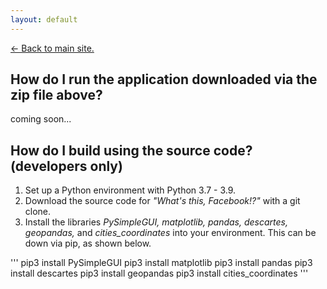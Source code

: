 ```yaml
---
layout: default
---
```

[<- Back to main site.](https://whats-this-facebook.github.io/Personal-Data-Visualization-Tool/)

## How do I run the application downloaded via the zip file above?
coming soon...

## How do I build using the source code? (developers only)
1. Set up a Python environment with Python 3.7 - 3.9.
2. Download the source code for *"What's this, Facebook!?"* with a git clone.
3. Install the libraries *PySimpleGUI, matplotlib, pandas, descartes, geopandas,* and *cities_coordinates* into your environment. This can be down via pip, as shown below.

'''
pip3 install PySimpleGUI
pip3 install matplotlib
pip3 install pandas
pip3 install descartes
pip3 install geopandas
pip3 install cities_coordinates
'''
